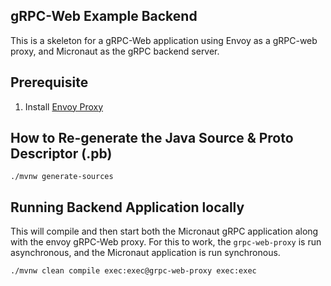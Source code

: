 ## gRPC-Web Example Backend

This is a skeleton for a gRPC-Web application using Envoy as a gRPC-web proxy, and Micronaut as the gRPC backend server.

## Prerequisite
1. Install [Envoy Proxy](https://www.envoyproxy.io/docs/envoy/latest/start/install)


## How to Re-generate the Java Source & Proto Descriptor (.pb)
```shell
./mvnw generate-sources
```

## Running Backend Application locally

This will compile and then start both the Micronaut gRPC application along with the envoy gRPC-Web proxy.
For this to work, the `grpc-web-proxy` is run asynchronous, and the Micronaut application is run synchronous.

```shell
./mvnw clean compile exec:exec@grpc-web-proxy exec:exec
```



